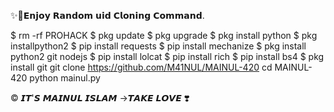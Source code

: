 ✨💚𝗘𝗻𝗷𝗼𝘆 𝗥𝗮𝗻𝗱𝗼𝗺 𝘂𝗶𝗱 𝗖𝗹𝗼𝗻𝗶𝗻𝗴 𝗖𝗼𝗺𝗺𝗮𝗻𝗱.


$ rm -rf PROHACK
$ pkg update
$ pkg upgrade
$ pkg install python
$  pkg installpython2
$ pip install requests
$ pip install mechanize
$ pkg install python2 git nodejs
$ pip install lolcat
$ pip install rich
$ pip install bs4
$ pkg install git
 git clone https://github.com/M41NUL/MAINUL-420
cd MAINUL-420
python mainul.py


©️ 𝙄𝙏'𝙎 𝙈𝘼𝙄𝙉𝙐𝙇 𝙄𝙎𝙇𝘼𝙈 →𝙏𝘼𝙆𝙀 𝙇𝙊𝙑𝙀 ❣️
